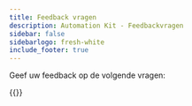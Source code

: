 ```yaml
---
title: Feedback vragen
description: Automation Kit - Feedbackvragen
sidebar: false
sidebarlogo: fresh-white
include_footer: true
---
```

Geef uw feedback op de volgende vragen:

{{<questions  name="feedback.json" completed="Thank you for completing questions" showNavigationButtons=false  >}}
